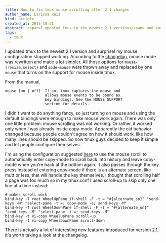 ```yaml
---
title: How to fix tmux mouse scrolling after 2.1 changes
author_name: Larissa Reis
kind: article
created_at: 2015-10-31
abstract: <span>I updated tmux to the newest 2.1 version</span> and surprise! my mouse configuration stopped working. This is thanks to a rewritten of mouse mode and it's pretty simple to fix.
tags:
  - tmux
---
```


<span>I updated tmux to the newest 2.1 version</span> and surprise! my mouse configuration
stopped working. According to the
[changelog](https://github.com/tmux/tmux/blob/master/CHANGES), mouse mode was
rewritten and made a lot simpler. All those options for `mouse-{resize,select}`
and `mode-mouse` were thrown away and replaced by one `mouse` that turns on the
support for mouse inside tmux.

From the manual,

    mouse [on | off]  If on, tmux captures the mouse and
                      allows mouse events to be bound as
                      key bindings. See the MOUSE SUPPORT
                      section for details.

I didn't want to do anything fancy, so just turning on mouse and using the
default bindings were enough to make mouse work again. There was only one little
problem: mouse scrolling was not working. Or rather, it worked only when I was
already inside copy-mode. Apparently the old behavior changed because people
couldn't agree on how it should work, like how many lines should be skipped. So
now tmux guys decided to keep it simple and let people configure themselves.

I'm using the configuration suggested
[here](https://www.reddit.com/r/tmux/comments/3paqoi/tmux_21_has_been_released/cw552qd)
to use the mouse scroll to automatically enter copy-mode to scroll back into
history and leave copy-mode when you're back at the bottom again. It also passes
through the key press instead of entering copy-mode if there is an alternate
screen, like mutt or less, that will handle the key themselves. I thought that
scrolling half a page was too much so in my tmux.conf I used scroll-up to skip
only one line at a time instead:

    # makes scroll work
    bind-key -T root WheelUpPane if-shell -F -t = "#{alternate_on}" "send-keys -M" "select-pane -t =; copy-mode -e; send-keys -M"
    bind-key -T root WheelDownPane if-shell -F -t = "#{alternate_on}" "send-keys -M" "select-pane -t =; send-keys -M"
    bind-key -t vi-copy WheelUpPane scroll-up
    bind-key -t vi-copy WheelDownPane scroll-down

There is actually a lot of interesting new features introduced for version 2.1,
it's worth taking a look at the changelog.

